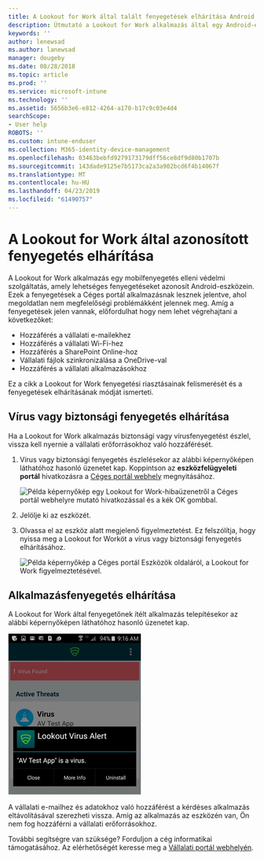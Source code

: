 ```yaml
---
title: A Lookout for Work által talált fenyegetések elhárítása Android rendszeren | Microsoft Docs
description: Útmutató a Lookout for Work alkalmazás által egy Android-eszközön talált fenyegetések elhárításához.
keywords: ''
author: lenewsad
ms.author: lanewsad
manager: dougeby
ms.date: 08/28/2018
ms.topic: article
ms.prod: ''
ms.service: microsoft-intune
ms.technology: ''
ms.assetid: 5656b3e6-e812-4264-a170-b17c9c03e4d4
searchScope:
- User help
ROBOTS: ''
ms.custom: intune-enduser
ms.collection: M365-identity-device-management
ms.openlocfilehash: 03463bebfd9279173179dff56ce8df9d80b1707b
ms.sourcegitcommit: 143dade9125e7b5173ca2a3a902bcd6f4b14067f
ms.translationtype: MT
ms.contentlocale: hu-HU
ms.lasthandoff: 04/23/2019
ms.locfileid: "61490757"
---
```

# <a name="resolve-a-threat-found-by-lookout-for-work"></a>A Lookout for Work által azonosított fenyegetés elhárítása  

A Lookout for Work alkalmazás egy mobilfenyegetés elleni védelmi szolgáltatás, amely lehetséges fenyegetéseket azonosít Android-eszközein. Ezek a fenyegetések a Céges portál alkalmazásnak lesznek jelentve, ahol megoldatlan nem megfelelőségi problémákként jelennek meg. Amíg a fenyegetések jelen vannak, előfordulhat hogy nem lehet végrehajtani a következőket:

* Hozzáférés a vállalati e-mailekhez
* Hozzáférés a vállalati Wi-Fi-hez
* Hozzáférés a SharePoint Online-hoz
* Vállalati fájlok szinkronizálása a OneDrive-val
* Hozzáférés a vállalati alkalmazásokhoz

Ez a cikk a Lookout for Work fenyegetési riasztásainak felismerését és a fenyegetések elhárításának módját ismerteti. 

## <a name="troubleshoot-virus-or-security-threat"></a>Vírus vagy biztonsági fenyegetés elhárítása  
Ha a Lookout for Work alkalmazás biztonsági vagy vírusfenyegetést észlel, vissza kell nyernie a vállalati erőforrásokhoz való hozzáférését.  

1. Vírus vagy biztonsági fenyegetés észlelésekor az alábbi képernyőképen láthatóhoz hasonló üzenetet kap. Koppintson az **eszközfelügyeleti portál** hivatkozásra a [Céges portál webhely](https://portal.manage.microsoft.com/devices) megnyitásához.  

    ![Példa képernyőkép egy Lookout for Work-hibaüzenetről a Céges portál webhelyre mutató hivatkozással és a kék OK gombbal.](./media/mtd-go-to-device-management-portal-android.png)

2. Jelölje ki az eszközét.  
3. Olvassa el az eszköz alatt megjelenő figyelmeztetést. Ez felszólítja, hogy nyissa meg a Lookout for Worköt a vírus vagy biztonsági fenyegetés elhárításához. 

    ![Példa képernyőkép a Céges portál Eszközök oldaláról, a Lookout for Work figyelmeztetésével.](./media/CP-lookout-virus-banner-1808.png)  

## <a name="troubleshoot-an-app-threat"></a>Alkalmazásfenyegetés elhárítása  

A Lookout for Work által fenyegetőnek ítélt alkalmazás telepítésekor az alábbi képernyőképen láthatóhoz hasonló üzenetet kap.  

![Példa képernyőkép a Lookout for Work alkalmazás felületén megjelenő vírusriasztási Lookout-üzenettel. Három gomb látható: "Bezárás" "További információ" és "Eltávolítás".](./media/lookout-virus-alert-android.png)  

A vállalati e-mailhez és adatokhoz való hozzáférést a kérdéses alkalmazás eltávolításával szerezheti vissza. Amíg az alkalmazás az eszközén van, Ön nem fog hozzáférni a vállalati erőforrásokhoz.    

További segítségre van szüksége? Forduljon a cég informatikai támogatásához. Az elérhetőségét keresse meg a [Vállalati portál webhelyén](https://go.microsoft.com/fwlink/?linkid=2010980).  
